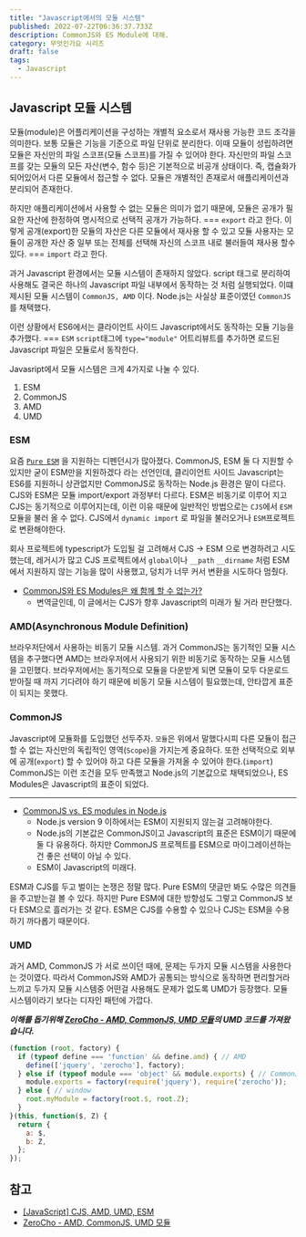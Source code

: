 ```yaml
---
title: "Javascript에서의 모듈 시스템"
published: 2022-07-22T06:36:37.733Z
description: CommonJS와 ES Module에 대해.
category: 무엇인가요 시리즈
draft: false
tags:
  - Javascript
---
```


## Javascript 모듈 시스템

모듈(module)은 어플리케이션을 구성하는 개별적 요소로서 재사용 가능한 코드 조각을 의미한다.
보통 모듈은 기능을 기준으로 파일 단위로 분리한다. 이때 모듈이 성립하려면 모듈은 자신만의 파일 스코프(모듈 스코프)를 가질 수 있어야 한다.
자신만의 파일 스코프를 갖는 모듈의 모든 자산(변수, 함수 등)은 기본적으로 비공개 상태이다.
즉, 캡슐화가 되어있어서 다른 모듈에서 접근할 수 없다.
모듈은 개별적인 존재로서 애플리케이션과 분리되어 존재한다.

하지만 애플리케이션에서 사용할 수 없는 모듈은 의미가 없기 때문에,
모듈은 공개가 필요한 자산에 한정하여 명시적으로 선택적 공개가 가능하다. === `export` 라고 한다.
이렇게 공개(export)한 모듈의 자산은 다른 모듈에서 재사용 할 수 있고
모듈 사용자는 모듈이 공개한 자산 중 일부 또는 전체를 선택해 자신의 스코프 내로 불러들여 재사용 할수 있다. === `import` 라고 한다.

과거 Javascript 환경에서는 모듈 시스템이 존재하지 않았다.
script 태그로 분리하여 사용해도 결국은 하나의 Javascript 파일 내부에서 동작하는 것 처럼 실행되었다.
이떄 제시된 모듈 시스템이 `CommonJS, AMD` 이다.
Node.js는 사실상 표준이였던 `CommonJS`를 채택했다.

이런 상황에서 ES6에서는 클라이언트 사이드 Javascript에서도 동작하는 모듈 기능을 추가했다. === `ESM`
`script`태그에 `type="module"` 어트리뷰트를 추가하면 로드된 Javascript 파일은 모듈로서 동작한다.

Javasript에서 모듈 시스템은 크게 4가지로 나눌 수 있다.

1. ESM
2. CommonJS
3. AMD
4. UMD

### ESM

요즘 [`Pure ESM`](https://gist.github.com/sindresorhus/a39789f98801d908bbc7ff3ecc99d99c) 을 지원하는 디펜던시가 많아졌다.
CommonJS, ESM 둘 다 지원할 수 있지만 굳이 ESM만을 지원하겠다 라는 선언인데, 클리이언트 사이드 Javascript는 ES6를 지원하니 상관없지만 CommonJS로 동작하는 Node.js 환경은 말이 다르다.
CJS와 ESM은 모듈 import/export 과정부터 다르다.
ESM은 비동기로 이루어 지고 CJS는 동기적으로 이루어지는데, 이런 이유 때문에 일반적인 방법으로는 `CJS`에서 `ESM` 모듈을 불러 올 수 없다.
CJS에서 `dynamic import` 로 파일을 불러오거나 `ESM`프로젝트로 변환해야한다.

회사 프로젝트에 typescript가 도입될 걸 고려해서 CJS &rarr; ESM 으로 변경하려고 시도했는데, 레거시가 많고 CJS 프로젝트에서 `global`이나 `__path` `__dirname` 처럼 ESM에서 지원하지 않는 기능을 많이 사용했고, 덩치가 너무 커서 변환을 시도하다 멈췄다.

- [CommonJS와 ES Modules은 왜 함께 할 수 없는가?](https://yceffort.kr/2020/08/commonjs-esmodules)
  - 변역글인데, 이 글에서는 CJS가 향후 Javascript의 미래가 될 거라 판단했다.

### AMD(Asynchronous Module Definition)

브라우저단에서 사용하는 비동기 모듈 시스템.
과거 CommonJS는 동기적인 모듈 시스템을 추구했다면 AMD는 브라우저에서 사용되기 위한 비동기로 동작하는 모듈 시스템을 고민했다.
브라우저에서는 동기적으로 모듈을 다운받게 되면 모듈이 모두 다운로드 받아질 때 까지 기다려야 하기 때문에 비동기 모듈 시스템이 필요했는데, 안타깝게 표준이 되지는 못했다.

### CommonJS

Javascript에 모듈화를 도입했던 선두주자.
`모듈`은 위에서 말했다시피 다른 모듈이 접근할 수 없는 자신만의 독립적인 영역(`Scope`)을 가지는게 중요하다. 또한 선택적으로 외부에 공개(`export`) 할 수 있어야 하고 다른 모듈을 가져올 수 있어야 한다.(`import`)
CommonJS는 이런 조건을 모두 만족했고 Node.js의 기본값으로 채택되었으나,
ES Modules은 Javascript의 표준이 되었다.

---

- [CommonJS vs. ES modules in Node.js](https://blog.logrocket.com/commonjs-vs-es-modules-node-js/)
  - Node.js version 9 이하에서는 ESM이 지원되지 않는걸 고려해야한다.
  - Node.js의 기본값은 CommonJS이고 Javascript의 표준은 ESM이기 때문에 둘 다 유용하다. 하지만 CommonJS 프로젝트를 ESM으로 마이그레이션하는건 좋은 선택이 아닐 수 있다.
  - ESM이 Javascript의 미래다.

ESM과 CJS를 두고 벌이는 논쟁은 정말 많다. Pure ESM의 댓글만 봐도 수많은 의견들을 주고받는걸 볼 수 있다.
하지만 Pure ESM에 대한 방향성도 그렇고 CommonJS 보다 ESM으로 흘러가는 것 같다.
ESM은 CJS를 수용할 수 있으나 CJS는 ESM을 수용하기 까다롭기 때문이다.

### UMD

과거 AMD, CommonJS 가 서로 쓰이던 때에, 문제는 두가지 모듈 시스템을 사용한다는 것이였다.
따라서 CommonJS와 AMD가 공통되는 방식으로 동작하면 편리할거라 느끼고 두가지 모듈 시스템중 어떤걸 사용해도 문제가 없도록 UMD가 등장했다.
모듈 시스템이라기 보다는 디자인 패턴에 가깝다.

_**이해를 돕기위해 [ZeroCho - AMD, CommonJS, UMD 모듈](https://www.zerocho.com/category/JavaScript/post/5b67e7847bbbd3001b43fd73)의 UMD 코드를 가져왔습니다.**_

```js
(function (root, factory) {
  if (typeof define === 'function' && define.amd) { // AMD
    define(['jquery', 'zerocho'], factory);
  } else if (typeof module === 'object' && module.exports) { // CommonJS
    module.exports = factory(require('jquery'), require('zerocho'));
  } else { // window
    root.myModule = factory(root.$, root.Z);
  }
}(this, function($, Z) {
  return {
    a: $,
    b: Z,
  };
});
```

## 참고

- [[JavaScript] CJS, AMD, UMD, ESM](https://beomy.github.io/tech/javascript/cjs-amd-umd-esm/)
- [ZeroCho - AMD, CommonJS, UMD 모듈](https://www.zerocho.com/category/JavaScript/post/5b67e7847bbbd3001b43fd73)
